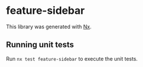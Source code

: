 # feature-sidebar

This library was generated with [Nx](https://nx.dev).

## Running unit tests

Run `nx test feature-sidebar` to execute the unit tests.
